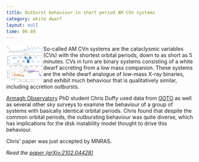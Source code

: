 ```yaml
---
title: Outburst behaviour in short period AM CVn systems
category: white dwarf
layout: null
time: 06:49
---
```

<!-- converted from blosxom format post by dkg 22.1.2022 -->
<img src="images/duffy21.png" width="100" align="left">
So-called AM CVn systems are the cataclysmic variables (CVs) with the shortest
orbital periods, down to as short as 5 minutes. CVs in turn are binary systems
consisting of a white dwarf accreting from a low mass companion. These systems
are the white dwarf analogue of low-mass X-ray binaries, and exhibit much 
behaviour that is qualitatively similar, including accretion outbursts.
</p>
<p><a href="https://armagh.space/research">Armagh Observatory</a> PhD student
Chris Duffy used data from 
<a href="http://goto-observatory.org">GOTO</a> as well as several other 
sky surveys to examine the behaviour of a group of systems with basically 
identical orbital periods. Chris found that despite the common orbital periods,
the outbursting behaviour was quite diverse, which has implications for the
disk instability model thought to drive this behaviour. </p>
<p>Chris' paper was just accepted by MNRAS.</p>
<p><em>Read the 
<a href="https://arxiv.org/abs/2102.04428">paper (arXiv:2102.04428)</a></em></p>
